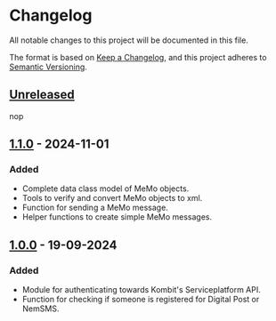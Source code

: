 # Changelog

All notable changes to this project will be documented in this file.

The format is based on [Keep a Changelog](https://keepachangelog.com/en/1.0.0/),
and this project adheres to [Semantic Versioning](https://semver.org/spec/v2.0.0.html).

## [Unreleased]

nop

## [1.1.0] - 2024-11-01

### Added

- Complete data class model of MeMo objects.
- Tools to verify and convert MeMo objects to xml.
- Function for sending a MeMo message.
- Helper functions to create simple MeMo messages.

## [1.0.0] - 19-09-2024

### Added

- Module for authenticating towards Kombit's Serviceplatform API.
- Function for checking if someone is registered for Digital Post or NemSMS.

[Unreleased]: https://github.com/itk-dev-rpa/python-serviceplatformen/compare/1.1.0...HEAD
[1.1.0]: https://github.com/itk-dev-rpa/python-serviceplatformen/releases/tag/1.1.0
[1.0.0]: https://github.com/itk-dev-rpa/python-serviceplatformen/releases/tag/1.0.0
